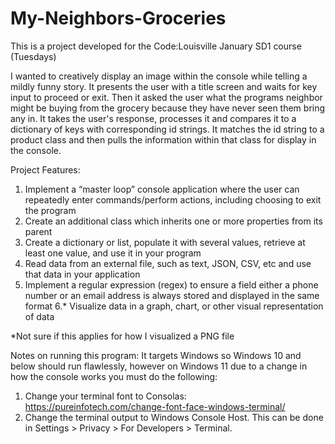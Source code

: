 # My-Neighbors-Groceries
This is a project developed for the Code:Louisville January SD1 course (Tuesdays)

I wanted to creatively display an image within the console while telling a mildly funny story. It presents the user with a title screen and waits for key input to proceed or exit. Then it asked the user what the programs neighbor might be buying from the grocery because they have never seen them bring any in. It takes the user's response, processes it and compares it to a dictionary of keys with corresponding id strings. It matches the id string to a product class and then pulls the information within that class for display in the console.

Project Features:

1. Implement a “master loop” console application where the user can repeatedly enter commands/perform actions, including choosing to exit the program
2. Create an additional class which inherits one or more properties from its parent
3. Create a dictionary or list, populate it with several values, retrieve at least one value, and use it in your program
4. Read data from an external file, such as text, JSON, CSV, etc and use that data in your application
5. Implement a regular expression (regex) to ensure a field either a phone number or an email address is always stored and displayed in the same format
6.* Visualize data in a graph, chart, or other visual representation of data

*Not sure if this applies for how I visualized a PNG file

Notes on running this program:
It targets Windows so Windows 10 and below should run flawlessly, however on Windows 11 due to a change in how the console works you must do the following:
1. Change your terminal font to Consolas:
https://pureinfotech.com/change-font-face-windows-terminal/
2. Change the terminal output to Windows Console Host. This can be done in Settings > Privacy > For Developers > Terminal.
